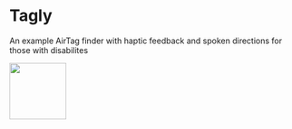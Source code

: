 # Tagly
An example AirTag finder with haptic feedback and spoken directions for those with disabilites


<img style="width:100px" src="https://user-images.githubusercontent.com/3058101/210198410-72ad85e8-d3d3-4afd-affb-6f9e396091be.png"></img>
